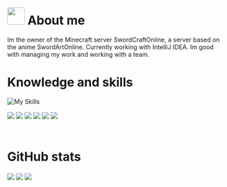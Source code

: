 
# <img height="40" src="https://raw.githubusercontent.com/innng/innng/master/assets/kyubey.gif"/> About me
Im the owner of the Minecraft server SwordCraftOnline, a server based on the anime SwordArtOnline. Currently working with IntelliJ IDEA. Im good with managing my work and working with a team.

<p align="center">

# Knowledge and skills
  
![My Skills](https://skills.thijs.gg/icons?i=java,html,css,mysql,js,py&theme=dark)
  

  <img align="center" src="https://img.shields.io/badge/Java-Good-green" /> <img align="center" src="https://img.shields.io/badge/HTML-Good-green" /> <img align="center" src="https://img.shields.io/badge/CSS-Good-green" /> <img align="center" src="https://img.shields.io/badge/MySQL-Good-green" /> <img align="center" src="https://img.shields.io/badge/JavaScript-Basics-yellow" /> <img align="center" src="https://img.shields.io/badge/Python-Basics-yellow" />
  
  <br>
  
# GitHub stats

<img align="center" src="https://github-readme-stats.vercel.app/api?username=NurHenry&show_icons=true&theme=onedark" />
<img align="center" src="https://github-readme-stats.vercel.app/api/pin/?username=NurHenry&repo=Webseite&theme=onedark" />
<img align="center" src="https://github-readme-stats.vercel.app/api/top-langs/?username=NurHenry&theme=onedark" />
<!-- <p><img  src="https://github-readme-stats.vercel.app/api/top-langs?username=nurhenry&theme=jolly&show_icons=true&locale=en&layout=compact" alt="nurhenry" /></p><br /> -->
<!-- <p><img align="center" src="https://github-readme-streak-stats.herokuapp.com/?user=nurhenry&" alt="nurhenry" /></p> -->
